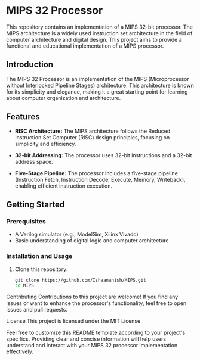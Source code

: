 # MIPS 32 Processor

This repository contains an implementation of a MIPS 32-bit processor. The MIPS architecture is a widely used instruction set architecture in the field of computer architecture and digital design. This project aims to provide a functional and educational implementation of a MIPS processor.

## Introduction

The MIPS 32 Processor is an implementation of the MIPS (Microprocessor without Interlocked Pipeline Stages) architecture. This architecture is known for its simplicity and elegance, making it a great starting point for learning about computer organization and architecture.

## Features

- **RISC Architecture:** The MIPS architecture follows the Reduced Instruction Set Computer (RISC) design principles, focusing on simplicity and efficiency.

- **32-bit Addressing:** The processor uses 32-bit instructions and a 32-bit address space.

- **Five-Stage Pipeline:** The processor includes a five-stage pipeline (Instruction Fetch, Instruction Decode, Execute, Memory, Writeback), enabling efficient instruction execution.

## Getting Started

### Prerequisites

- A Verilog simulator (e.g., ModelSim, Xilinx Vivado)
- Basic understanding of digital logic and computer architecture

### Installation and Usage

1. Clone this repository:

   ```bash
   git clone https://github.com/Ishaananish/MIPS.git
   cd MIPS

Contributing
Contributions to this project are welcome! If you find any issues or want to enhance the processor's functionality, feel free to open issues and pull requests.

License
This project is licensed under the MIT License.

Feel free to customize this README template according to your project's specifics. Providing clear and concise information will help users understand and interact with your MIPS 32 processor implementation effectively.
